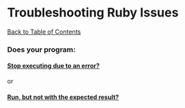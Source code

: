 # Troubleshooting Ruby Issues

[Back to Table of Contents](../README.md)

### Does your program:

#### [Stop executing due to an error?](stop/stop.md)

or

#### [Run, but not with the expected result?](run/run.md)

